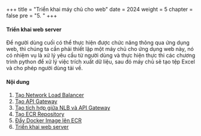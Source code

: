 +++
title = "Triển khai máy chủ cho web"
date = 2024
weight = 5
chapter = false
pre = "5. "
+++

#### Triển khai web server

Để người dùng cuối có thể thực hiện được chức năng thông qua ứng dụng web, thì chúng ta cần phải thiết lập một máy chủ cho ứng dụng web này, nó có nhiệm vụ là xử lý yêu cầu từ người dùng và thực hiện thực thi các chương trình python để xử lý việc trích xuất dữ liệu, sau đó máy chủ sẽ tạo tệp Excel và cho phép người dùng tải về.

#### Nội dung

1. [Tạo Network Load Balancer](5-1-create-nlb)
2. [Tạo API Gateway](5-2-create-api-gateway)
3. [Tạo tích hợp giữa NLB và API Gateway](5-3-create-private-integration)
4. [Tạo ECR Repository](5-4-create-ecr-repository)
5. [Đẩy Docker Image lên ECR](5-5-push-docker-image-to-ecr)
6. [Triển khai web server](5-6-deploy-web-server)
